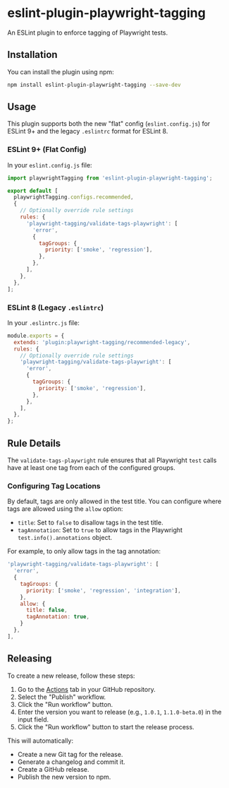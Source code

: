 # eslint-plugin-playwright-tagging

An ESLint plugin to enforce tagging of Playwright tests.

## Installation

You can install the plugin using npm:

```sh
npm install eslint-plugin-playwright-tagging --save-dev
```

## Usage

This plugin supports both the new "flat" config (`eslint.config.js`) for ESLint 9+ and the legacy `.eslintrc` format for ESLint 8.

### ESLint 9+ (Flat Config)

In your `eslint.config.js` file:

```javascript
import playwrightTagging from 'eslint-plugin-playwright-tagging';

export default [
  playwrightTagging.configs.recommended,
  {
    // Optionally override rule settings
    rules: {
      'playwright-tagging/validate-tags-playwright': [
        'error',
        {
          tagGroups: {
            priority: ['smoke', 'regression'],
          },
        },
      ],
    },
  },
];
```

### ESLint 8 (Legacy `.eslintrc`)

In your `.eslintrc.js` file:

```javascript
module.exports = {
  extends: 'plugin:playwright-tagging/recommended-legacy',
  rules: {
    // Optionally override rule settings
    'playwright-tagging/validate-tags-playwright': [
      'error',
      {
        tagGroups: {
          priority: ['smoke', 'regression'],
        },
      },
    ],
  },
};
```

## Rule Details

The `validate-tags-playwright` rule ensures that all Playwright `test` calls have at least one tag from each of the configured groups.

### Configuring Tag Locations

By default, tags are only allowed in the test title. You can configure where tags are allowed using the `allow` option:

- `title`: Set to `false` to disallow tags in the test title.
- `tagAnnotation`: Set to `true` to allow tags in the Playwright `test.info().annotations` object.

For example, to only allow tags in the tag annotation:

```javascript
'playwright-tagging/validate-tags-playwright': [
  'error',
  {
    tagGroups: {
      priority: ['smoke', 'regression', 'integration'],
    },
    allow: {
      title: false,
      tagAnnotation: true,
    }
  },
],
```

## Releasing

To create a new release, follow these steps:

1.  Go to the [Actions](https://github.com/your-repo/eslint-plugin-playwright-tagging/actions) tab in your GitHub repository.
2.  Select the "Publish" workflow.
3.  Click the "Run workflow" button.
4.  Enter the version you want to release (e.g., `1.0.1`, `1.1.0-beta.0`) in the input field.
5.  Click the "Run workflow" button to start the release process.

This will automatically:

-   Create a new Git tag for the release.
-   Generate a changelog and commit it.
-   Create a GitHub release.
-   Publish the new version to npm.